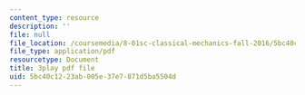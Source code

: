 ```yaml
---
content_type: resource
description: ''
file: null
file_location: /coursemedia/8-01sc-classical-mechanics-fall-2016/5bc40c1223ab005e37e7871d5ba5504d_1AJbVRQTZlA.pdf
file_type: application/pdf
resourcetype: Document
title: 3play pdf file
uid: 5bc40c12-23ab-005e-37e7-871d5ba5504d
---
```

